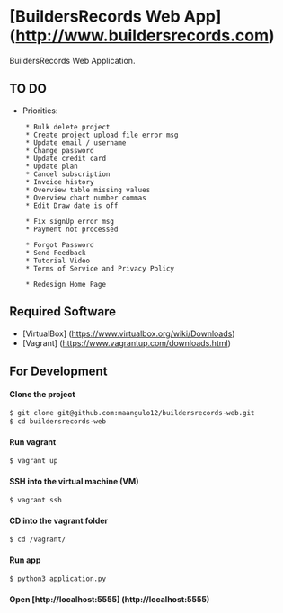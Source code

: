 # [BuildersRecords Web App] (http://www.buildersrecords.com)

BuildersRecords Web Application.

## TO DO

+ Priorities:
```
    * Bulk delete project
    * Create project upload file error msg
    * Update email / username
    * Change password
    * Update credit card
    * Update plan
    * Cancel subscription
    * Invoice history
    * Overview table missing values
    * Overview chart number commas
    * Edit Draw date is off

    * Fix signUp error msg
    * Payment not processed

    * Forgot Password
    * Send Feedback
    * Tutorial Video
    * Terms of Service and Privacy Policy

    * Redesign Home Page
```

## Required Software

+ [VirtualBox] (https://www.virtualbox.org/wiki/Downloads)
+ [Vagrant] (https://www.vagrantup.com/downloads.html)

## For Development

#### Clone the project
>
```bash
$ git clone git@github.com:maangulo12/buildersrecords-web.git
$ cd buildersrecords-web
```

#### Run vagrant
>
```bash
$ vagrant up    
```

#### SSH into the virtual machine (VM)
>
```bash
$ vagrant ssh
```

#### CD into the vagrant folder
>
```bash
$ cd /vagrant/
```

#### Run app
>
```bash
$ python3 application.py    
```

#### Open [http://localhost:5555] (http://localhost:5555)
